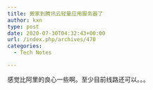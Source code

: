 ```yaml
---
title: 搬家到腾讯云轻量应用服务器了
author: kxn
type: post
date: 2020-07-30T04:32:43+00:00
url: /index.php/archives/470
categories:
  - Tech Notes

---
```

感觉比阿里的良心一些啊。至少目前线路还可以。。。